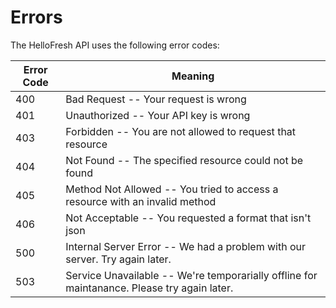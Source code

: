 # Errors

The HelloFresh API uses the following error codes:


Error Code | Meaning
---------- | -------
400 | Bad Request -- Your request is wrong
401 | Unauthorized -- Your API key is wrong
403 | Forbidden -- You are not allowed to request that resource
404 | Not Found -- The specified resource could not be found
405 | Method Not Allowed -- You tried to access a resource with an invalid method
406 | Not Acceptable -- You requested a format that isn't json
500 | Internal Server Error -- We had a problem with our server. Try again later.
503 | Service Unavailable -- We're temporarially offline for maintanance. Please try again later.
